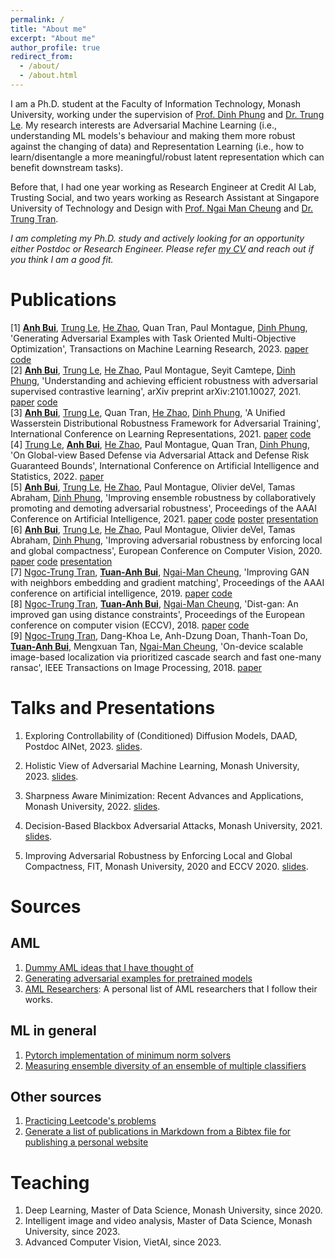 ```yaml
---
permalink: /
title: "About me"
excerpt: "About me"
author_profile: true
redirect_from: 
  - /about/
  - /about.html
---
```


I am a Ph.D. student at the Faculty of Information Technology, Monash University, working under the supervision of [Prof. Dinh Phung](http://dinhphung.ml/) and [Dr. Trung Le](https://scholar.google.com/citations?user=gysdMxwAAAAJ&hl=en).  My research interests are Adversarial Machine Learning (i.e., understanding ML models's behaviour and making them more robust against the changing of data) and Representation Learning (i.e., how to learn/disentangle a more meaningful/robust latent representation which can benefit downstream tasks).

Before that, I had one year working as Research Engineer at Credit AI Lab, Trusting Social, and two years working as Research Assistant at Singapore University of Technology and Design with [Prof. Ngai Man Cheung](https://sites.google.com/site/mancheung0407/) and [Dr. Trung Tran](https://scholar.google.com/citations?user=9SE3GYMAAAAJ&hl=en).

*I am completing my Ph.D. study and actively looking for an opportunity either Postdoc or Research Engineer. Please refer [my CV](files/TuanAnhBui_CV.pdf) and reach out if you think I am a good fit.*

Publications
======
[1]  [**Anh Bui**](https://tuananhbui89.github.io/),  [Trung Le](https://scholar.google.com/citations?user=gysdMxwAAAAJ&hl=en),  [He Zhao](https://ethanhezhao.github.io/),  Quan Tran,  Paul Montague,  [Dinh Phung](http://dinhphung.ml/), 'Generating Adversarial Examples with Task Oriented Multi-Objective Optimization', Transactions on Machine Learning Research, 2023. [paper](https://openreview.net/pdf?id=2f81Q622ww) [code](https://github.com/tuananhbui89/TAMOO)<br>
[2]  [**Anh Bui**](https://tuananhbui89.github.io/),  [Trung Le](https://scholar.google.com/citations?user=gysdMxwAAAAJ&hl=en),  [He Zhao](https://ethanhezhao.github.io/),  Paul Montague,  Seyit Camtepe,  [Dinh Phung](http://dinhphung.ml/), 'Understanding and achieving efficient robustness with adversarial supervised contrastive learning', arXiv preprint arXiv:2101.10027, 2021. [paper](https://arxiv.org/abs/2101.10027) [code](https://github.com/tuananhbui89/ASCL)<br>
[3]  [**Anh Bui**](https://tuananhbui89.github.io/),  [Trung Le](https://scholar.google.com/citations?user=gysdMxwAAAAJ&hl=en),  Quan Tran,  [He Zhao](https://ethanhezhao.github.io/),  [Dinh Phung](http://dinhphung.ml/), 'A Unified Wasserstein Distributional Robustness Framework for Adversarial Training', International Conference on Learning Representations, 2021. [paper](https://openreview.net/forum?id=Dzpe9C1mpiv) [code](https://github.com/tuananhbui89/Unified-Distributional-Robustness)<br>
[4]  [Trung Le](https://scholar.google.com/citations?user=gysdMxwAAAAJ&hl=en),  [**Anh Bui**](https://tuananhbui89.github.io/),  [He Zhao](https://ethanhezhao.github.io/),  Paul Montague,  Quan Tran,  [Dinh Phung](http://dinhphung.ml/), 'On Global-view Based Defense via Adversarial Attack and Defense Risk Guaranteed Bounds', International Conference on Artificial Intelligence and Statistics, 2022. [paper](https://proceedings.mlr.press/v151/le22c/le22c.pdf)<br>
[5]  [**Anh Bui**](https://tuananhbui89.github.io/),  [Trung Le](https://scholar.google.com/citations?user=gysdMxwAAAAJ&hl=en),  [He Zhao](https://ethanhezhao.github.io/),  Paul Montague,  Olivier deVel,  Tamas Abraham,  [Dinh Phung](http://dinhphung.ml/), 'Improving ensemble robustness by collaboratively promoting and demoting adversarial robustness', Proceedings of the AAAI Conference on Artificial Intelligence, 2021. [paper](https://arxiv.org/abs/2009.09612) [code](https://github.com/tuananhbui89/Crossing-Collaborative-Ensemble) [poster](https://www.dropbox.com/s/88gfbrm84io12jv/6932_BuiA_Poster.pdf?dl=0) [presentation](https://www.dropbox.com/s/cytsud07rjido1v/6932_long_presentation.pdf?dl=0)<br>
[6]  [**Anh Bui**](https://tuananhbui89.github.io/),  [Trung Le](https://scholar.google.com/citations?user=gysdMxwAAAAJ&hl=en),  [He Zhao](https://ethanhezhao.github.io/),  Paul Montague,  Olivier deVel,  Tamas Abraham,  [Dinh Phung](http://dinhphung.ml/), 'Improving adversarial robustness by enforcing local and global compactness', European Conference on Computer Vision, 2020. [paper](https://arxiv.org/pdf/2007.05123.pdf) [code](https://github.com/tuananhbui89/Adversarial-Divergence-Reduction) [presentation](https://www.dropbox.com/s/m7kdbte0rxh0qra/FIT_presentation_Sep_20.pdf?dl=0)<br>
[7]  [Ngoc-Trung Tran](https://scholar.google.com/citations?user=9SE3GYMAAAAJ&hl=en),  [**Tuan-Anh Bui**](https://tuananhbui89.github.io/),  [Ngai-Man Cheung](https://sites.google.com/site/mancheung0407/), 'Improving GAN with neighbors embedding and gradient matching', Proceedings of the AAAI conference on artificial intelligence, 2019. [paper](https://ojs.aaai.org//index.php/AAAI/article/view/4454) [code](https://github.com/tntrung/gan)<br>
[8]  [Ngoc-Trung Tran](https://scholar.google.com/citations?user=9SE3GYMAAAAJ&hl=en),  [**Tuan-Anh Bui**](https://tuananhbui89.github.io/),  [Ngai-Man Cheung](https://sites.google.com/site/mancheung0407/), 'Dist-gan: An improved gan using distance constraints', Proceedings of the European conference on computer vision (ECCV), 2018. [paper](https://openaccess.thecvf.com/content_ECCV_2018/html/Ngoc-Trung_Tran_Generative_Adversarial_Autoencoder_ECCV_2018_paper.html) [code](https://github.com/tntrung/gan)<br>
[9]  [Ngoc-Trung Tran](https://scholar.google.com/citations?user=9SE3GYMAAAAJ&hl=en),  Dang-Khoa Le,  Anh-Dzung Doan,  Thanh-Toan Do,  [**Tuan-Anh Bui**](https://tuananhbui89.github.io/),  Mengxuan Tan,  [Ngai-Man Cheung](https://sites.google.com/site/mancheung0407/), 'On-device scalable image-based localization via prioritized cascade search and fast one-many ransac', IEEE Transactions on Image Processing, 2018. [paper](https://arxiv.org/pdf/1802.03510.pdf)<br>


Talks and Presentations 
======

1. Exploring Controllability of (Conditioned) Diffusion Models, DAAD, Postdoc AINet, 2023. [slides](https://www.dropbox.com/s/mrqa4s98l0rnm0k/2023-Apr-Postdoc-AINet.pdf?dl=0). 

2. Holistic View of Adversarial Machine Learning, Monash University, 2023. [slides](https://www.dropbox.com/s/u00xkq2n3d4w8gp/2023-Jan-Phenikaa-Presentation.pdf?dl=0). 

3. Sharpness Aware Minimization: Recent Advances and Applications, Monash University, 2022. [slides](https://www.dropbox.com/s/kpejf28udm7emcq/2022_Oct_SAM.pdf?dl=0).

4. Decision-Based Blackbox Adversarial Attacks, Monash University, 2021. [slides](https://www.dropbox.com/scl/fi/nrv60hkkvdvb7gg1mpu14/2021-June-Boundary-Attack.pptx?dl=0&rlkey=hcffd2p51ne9jgdbugxlga9wf).

5. Improving Adversarial Robustness by Enforcing Local and Global Compactness, FIT, Monash University, 2020 and ECCV 2020. [slides](https://www.dropbox.com/s/m7kdbte0rxh0qra/FIT_presentation_Sep_20.pdf?dl=0).


Sources
======
## AML
1. [Dummy AML ideas that I have thought of](https://github.com/tuananhbui89/dummy-aml-ideas)
2. [Generating adversarial examples for pretrained models](https://github.com/tuananhbui89/demo_attack)
3. [AML Researchers](https://github.com/tuananhbui89/AML-Leaders): A personal list of AML researchers that I follow their works. 

## ML in general 
1. [Pytorch implementation of minimum norm solvers](https://github.com/tuananhbui89/min_norm_solvers)
2. [Measuring ensemble diversity of an ensemble of multiple classifiers](https://github.com/tuananhbui89/ensemble-diversity-measure)
  
## Other sources 
1. [Practicing Leetcode's problems](https://github.com/tuananhbui89/leetcode)
2. [Generate a list of publications in Markdown from a Bibtex file for publishing a personal website](https://github.com/tuananhbui89/gen_list_pub_from_bibtex)

Teaching
======
1. Deep Learning, Master of Data Science, Monash University, since 2020.
2. Intelligent image and video analysis, Master of Data Science, Monash University, since 2023. 
3. Advanced Computer Vision, VietAI, since 2023. 
